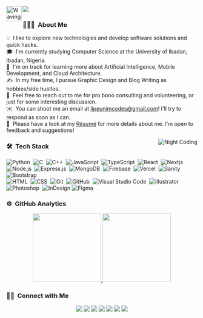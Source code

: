 
<img alt="Waving hands" src="https://i.imgur.com/a6gXtiT.gif" width='40' align="left"/> <img src="https://readme-typing-svg.herokuapp.com/?lines=Hi+Guys!;I'm+Lipeunim!;Full+Stack+Developer!;Mobile+Developer!;Graphics+Designer!;&font=Fira%20Code&center=true&width=380&height=50">

<!-- ## 👋 &nbsp;Hey there! I'm Lipeunim -->

### 👨🏻‍💻 &nbsp;About Me

💡 &nbsp;I like to explore new technologies and develop software solutions and quick hacks.\
🎓 &nbsp;I'm currently studying Computer Science at the University of Ibadan, Ibadan, Nigeria.\
🌱 &nbsp;I'm on track for learning more about Artificial Intelligence, Mobile Development, and Cloud Architecture.\
✍️ &nbsp;In my free time, I pursue Graphic Design and Blog Writing as hobbies/side hustles.\
💬 &nbsp;Feel free to reach out to me for pro bono consulting and volunteering, or just for some interesting discussion.\
✉️ &nbsp;You can shoot me an email at lipeunimcodes@gmail.com! I'll try to respond as soon as I can.\
📄 &nbsp;Please have a look at my [Résumé]() for more details about me. I'm open to feedback and suggestions!

<img alt="Night Coding" src="https://i.imgur.com/EkXtbDh.gif" align="right"/>

### 🛠 &nbsp;Tech Stack

![Python](https://img.shields.io/badge/-Python-05122A?style=flat&logo=python)&nbsp;
![C](https://img.shields.io/badge/-C-05122A?style=flat&logo=C&logoColor=A8B9CC)&nbsp;
![C++](https://img.shields.io/badge/-C++-05122A?style=flat&logo=C%2B%2B&logoColor=00599C)&nbsp;
![JavaScript](https://img.shields.io/badge/-JavaScript-05122A?style=flat&logo=javascript)&nbsp;
![TypeScript](https://img.shields.io/badge/-TypeScript-05122A?style=flat&logo=typescript)&nbsp;
![React](https://img.shields.io/badge/-React-05122A?style=flat&logo=react)&nbsp;
![Nextjs](https://img.shields.io/badge/-Nextjs-05122A?style=flat&logo=next.js)&nbsp;
![Node.js](https://img.shields.io/badge/-Node.js-05122A?style=flat&logo=node.js)&nbsp;
![Express.js](https://img.shields.io/badge/-Express.js-05122A?style=flat&logo=express)&nbsp;
![MongoDB](https://img.shields.io/badge/-MongoDB-05122A?style=flat&logo=mongodb)&nbsp;
![Firebase](https://img.shields.io/badge/-Firebase-05122A?style=flat&logo=firebase)&nbsp;
![Vercel](https://img.shields.io/badge/-Vercel-05122A?style=flat&logo=vercel)&nbsp;
![Sanity](https://img.shields.io/badge/-Sanity-05122A?style=flat&logo=sanity)&nbsp;
![Bootstrap](https://img.shields.io/badge/-Bootstrap-05122A?style=flat&logo=bootstrap&logoColor=563D7C)\
![HTML](https://img.shields.io/badge/-HTML-05122A?style=flat&logo=HTML5)&nbsp;
![CSS](https://img.shields.io/badge/-CSS-05122A?style=flat&logo=CSS3&logoColor=1572B6)&nbsp;
![Git](https://img.shields.io/badge/-Git-05122A?style=flat&logo=git)&nbsp;
![GitHub](https://img.shields.io/badge/-GitHub-05122A?style=flat&logo=github)&nbsp;
![Visual Studio Code](https://img.shields.io/badge/-Visual%20Studio%20Code-05122A?style=flat&logo=visual-studio-code&logoColor=007ACC)&nbsp;
![Illustrator](https://img.shields.io/badge/-Illustrator-05122A?style=flat&logo=adobe-illustrator)&nbsp;
![Photoshop](https://img.shields.io/badge/-Photoshop-05122A?style=flat&logo=adobe-photoshop)&nbsp;
![InDesign](https://img.shields.io/badge/-InDesign-05122A?style=flat&logo=adobe-indesign)
![Figma](https://img.shields.io/badge/-Figma-05122A?style=flat&logo=figma)

### ⚙️ &nbsp;GitHub Analytics

<p align="center">
<a href="https://github.com/devLipeunim">
  <img height="180em" src="https://github-readme-stats-eight-theta.vercel.app/api?username=devLipeunim&show_icons=true&theme=algolia&include_all_commits=true&count_private=true"/>
  <img height="180em" src="https://github-readme-stats-eight-theta.vercel.app/api/top-langs/?username=devLipeunim&layout=compact&langs_count=8&theme=algolia"/>
</a>
</p>

### 🤝🏻 &nbsp;Connect with Me

<p align="center">
<a href="https://www.lipeunim.com"><img src="https://img.shields.io/badge/-lipeunim.com-3423A6?style=flat&logo=Google-Chrome&logoColor=white"/></a>
<a href="https://linkedin.com/in/aniah-moses-lipeunim"><img src="https://img.shields.io/badge/-Aniah%20Moses%20Lipeunim-0077B5?style=flat&logo=Linkedin&logoColor=white"/></a>
<a href="mailto:lipeunimcodes@gmail.com"><img src="https://img.shields.io/badge/-lipeunimcodes@gmail.com-D14836?style=flat&logo=Gmail&logoColor=white"/></a>
<a href="https://instagram.com/lipeunim"><img src="https://img.shields.io/badge/-@lipeunim-E4405F?style=flat&logo=Instagram&logoColor=white"/></a>
<a href="https://facebook.com/aniah.moschindinho"><img src="https://img.shields.io/badge/-@aniah.moschindinho-1877F2?style=flat&logo=Facebook&logoColor=white"/></a>
<a href="https://www.pinterest.ca/mosesaniah86"><img src="https://img.shields.io/badge/-@mosesaniah86-BD081C?style=flat&logo=Pinterest&logoColor=white"/></a>
<a href="https://www.behance.net/lipeunim"><img src="https://img.shields.io/badge/-@lipeunim-1769FF?style=flat&logo=Behance&logoColor=white"/></a>
</p>
